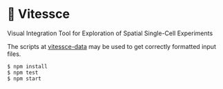 # 🚄  Vitessce

Visual Integration Tool for Exploration of Spatial Single-Cell Experiments

The scripts at [vitessce-data](http://github.com/hms-dbmi/vitessce-data/#readme)
may be used to get correctly formatted input files.

```
$ npm install
$ npm test
$ npm start
```
